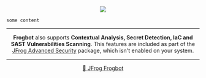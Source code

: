 <div align='center'>

[![](https://raw.githubusercontent.com/jfrog/frogbot/master/resources/v2/vulnerabilitiesFixBannerMR.png)](https://github.com/jfrog/frogbot#readme)

</div>


```
some content
```

---
<div align='center'>

**Frogbot** also supports **Contextual Analysis, Secret Detection, IaC and SAST Vulnerabilities Scanning**. This features are included as part of the [JFrog Advanced Security](https://jfrog.com/xray/) package, which isn't enabled on your system.

</div>


---
<div align='center'>

[🐸 JFrog Frogbot](https://github.com/jfrog/frogbot#readme)

</div>
